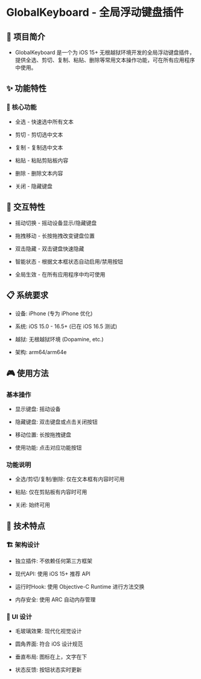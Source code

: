 # GlobalKeyboard - 全局浮动键盘插件
## 📱 项目简介
- GlobalKeyboard 是一个为 iOS 15+ 无根越狱环境开发的全局浮动键盘插件，提供全选、剪切、复制、粘贴、删除等常用文本操作功能，可在所有应用程序中使用。

## ✨ 功能特性
### 🔧 核心功能
- 全选 - 快速选中所有文本

- 剪切 - 剪切选中文本
  
- 复制 - 复制选中文本
  
- 粘贴 - 粘贴剪贴板内容
  
- 删除 - 删除文本内容
  
- 关闭 - 隐藏键盘

## 🎯 交互特性
- 摇动切换 - 摇动设备显示/隐藏键盘

- 拖拽移动 - 长按拖拽改变键盘位置

- 双击隐藏 - 双击键盘快速隐藏

- 智能状态 - 根据文本框状态自动启用/禁用按钮

- 全局生效 - 在所有应用程序中均可使用

## 📋 系统要求
- 设备: iPhone (专为 iPhone 优化)

- 系统: iOS 15.0 - 16.5+ (已在 iOS 16.5 测试)

- 越狱: 无根越狱环境 (Dopamine, etc.)

- 架构: arm64/arm64e

## 🎮 使用方法
### 基本操作
- 显示键盘: 摇动设备

- 隐藏键盘: 双击键盘或点击关闭按钮

- 移动位置: 长按拖拽键盘

- 使用功能: 点击对应功能按钮

### 功能说明
- 全选/剪切/复制/删除: 仅在文本框有内容时可用

- 粘贴: 仅在剪贴板有内容时可用

- 关闭: 始终可用


## 🔧 技术特点
### 🏗️ 架构设计
- 独立插件: 不依赖任何第三方框架

- 现代API: 使用 iOS 15+ 推荐 API

- 运行时Hook: 使用 Objective-C Runtime 进行方法交换

- 内存安全: 使用 ARC 自动内存管理

### 🎨 UI 设计
- 毛玻璃效果: 现代化视觉设计

- 圆角界面: 符合 iOS 设计规范

- 垂直布局: 图标在上，文字在下

- 状态反馈: 按钮状态实时更新

